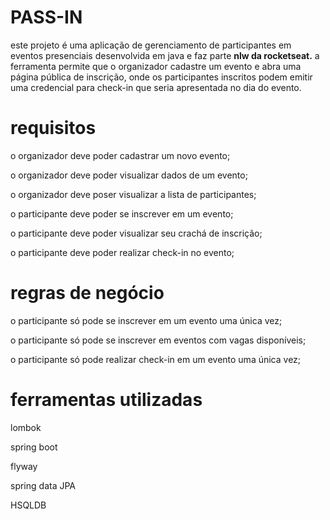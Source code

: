 # PASS-IN

este projeto é uma aplicação de gerenciamento de participantes em eventos presenciais desenvolvida em java e faz parte **nlw da rocketseat.** 
a ferramenta permite que o organizador cadastre um evento e abra uma página pública de inscrição, onde os participantes inscritos podem emitir uma credencial para check-in que seria apresentada no dia do evento.


# requisitos 

o organizador deve poder cadastrar um novo evento;

o organizador deve poder visualizar dados de um evento;

o organizador deve poser visualizar a lista de participantes;

o participante deve poder se inscrever em um evento;

o participante deve poder visualizar seu crachá de inscrição;

o participante deve poder realizar check-in no evento;

# regras de negócio
o participante só pode se inscrever em um evento uma única vez;

o participante só pode se inscrever em eventos com vagas disponíveis;

o participante só pode realizar check-in em um evento uma única vez;

# ferramentas utilizadas
lombok

spring boot

flyway

spring data JPA

HSQLDB 
